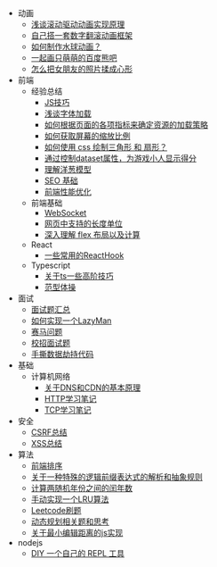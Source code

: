
- 动画
  - [浅谈滚动驱动动画实现原理](/docs/front_end/animation/scroll_animation/2021-03-26-scroll-animation.md)
  - [自己搭一套数字翻滚动画框架](/docs/front_end/animation/roll_money/2020-12-29-roll-money.md)
  - [如何制作水球动画？](/docs/front_end/animation/water_bubble/2016-11-13-water-bubble.md)
  - [一起画只萌萌的百度熊吧](/docs/front_end/animation/2017-2-16-baidu-bear.md)
  - [怎么把女朋友的照片揉成心形](/docs/front_end/animation/heart_animation/2018-09-08-heart-animation.md)
- 前端
  - 经验总结
    - [JS技巧](/docs/front_end/summery_of_experience/2021-04-21-js-cheat-sheet.md)
    - [浅谈字体加载](/docs/front_end/summery_of_experience/font_load/2021-05-23-font-load.md)
    - [如何根据页面的各项指标来确定资源的加载策略](/docs/front_end/summery_of_experience/2021-07-27-page-status-record.md)
    - [如何获取屏幕的缩放比例](/docs/front_end/summery_of_experience/2017-7-18-how-get-dpr.md)
    - [如何使用 css 绘制三角形 和 扇形？](/docs/front_end/css/arrow_css/2016-06-07-css-arrow.md)
    - [通过控制dataset属性，为游戏小人显示得分](/docs/front_end/summery_of_experience/data_use/2015-12-14-data-use.md)
    - [理解洋葱模型](/docs/front_end/think/onion_modal/2017-5-18-understand-the-onion-modal.md)
    - [SEO 基础](/docs/front_end/summery_of_experience/seo/2022-08-06-seo.md)
    - [前端性能优化](/docs/front_end/summery_of_experience/performance/2023-04-02-fe-performance.md)
  - 前端基础
    - [WebSocket](/docs/front_end/base/websocket/2015-10-11-websocket.md)
    - [网页中支持的长度单位](/docs/front_end/base/2015-10-28-unit.md)
    - [深入理解 flex 布局以及计算](/docs/front_end/css/flexbox/2017-4-6-flexbox.md)
  - React
    - [一些常用的ReactHook](/docs/front_end/react/2021-02-03-hooks.md)
  - Typescript
    - [关于ts一些高阶技巧](/docs/front_end/typescript/2020-08-03-ts.md)
    - [范型体操](/docs/front_end/typescript/2023-09-28-ts-generics.md)
- 面试
  - [面试题汇总](/docs/interview/summary/2015-12-31-interview.md)
  - [如何实现一个LazyMan](/docs/interview/2020-02-25-lazyman.md)
  - [赛马问题](/docs/interview/horse_racing/2015-09-26-horse-racing.md)
  - [校招面试题](/docs/interview/2018-4-14-campus-inverview.md)
  - [手撕数据劫持代码](/docs/interview/data_hijack/2020-04-24-data-hijack.md)
- 基础
  - 计算机网络
    - [关于DNS和CDN的基本原理](/docs/base/computer_network/2018-05-23-dns-cdn.md)
    - [HTTP学习笔记](/docs/base/computer_network/2020-04-23-learn-http.md)
    - [TCP学习笔记](/docs/base/computer_network/tcp_learning/2020-04-25-tcp.md)
- 安全
  - [CSRF总结](/docs/security/csrf/2023-05-19-csrf.md)
  - [XSS总结](/docs/security/csrf/2023-09-28-xss.md)
- 算法
  - [前端排序](/docs/algorithm/2015-12-15-sort-Algorithm.md)
  - [关于一种特殊的逻辑前缀表达式的解析和抽象规则](/docs/algorithm/logic_tree/2019-11-22-logic-tree.md)
  - [计算两随机年份之间的闰年数](/docs/algorithm/2016-3-30-leapYearNum.md)
  - [手动实现一个LRU算法](/docs/algorithm/2020-04-25-lru.md)
  - [Leetcode刷题](/docs/algorithm/leetcode_rush/2019-11-19-leetcode-rush.md)
  - [动态规划相关题和思考](/docs/algorithm/2020-03-23-problem-pack.md)
  - [关于最小编辑距离的js实现](/docs/algorithm/min-edit-distance/2019-10-15-min-edit-distance.md)
- nodejs
  - [DIY 一个自己的 REPL 工具](/docs/nodejs/2016-09-02-how-diy-repl.md)